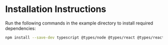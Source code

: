 # Installation Instructions

Run the following commands in the example directory to install required dependencies:

```bash
npm install --save-dev typescript @types/node @types/react @types/react-dom
```